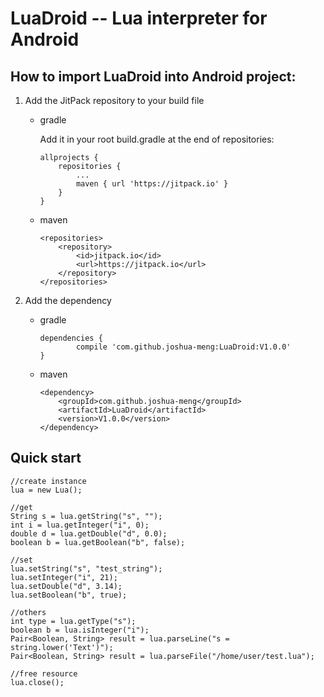 # LuaDroid -- Lua interpreter for Android

## How to import LuaDroid into Android project:

1. Add the JitPack repository to your build file
    - gradle

        Add it in your root build.gradle at the end of repositories:
        
        ```
        allprojects {
            repositories {
                ...
                maven { url 'https://jitpack.io' }
            }
        }
        ```
        
    - maven
    
        ```
        <repositories>
            <repository>
                <id>jitpack.io</id>
                <url>https://jitpack.io</url>
            </repository>
        </repositories>
        ```
        
2. Add the dependency
    - gradle
        
        ```
        dependencies {
                compile 'com.github.joshua-meng:LuaDroid:V1.0.0'
        }
        ```
        
    - maven
        
        ```
        <dependency>
            <groupId>com.github.joshua-meng</groupId>
            <artifactId>LuaDroid</artifactId>
            <version>V1.0.0</version>
        </dependency>
        ```

## Quick start

```
//create instance
lua = new Lua();

//get
String s = lua.getString("s", "");
int i = lua.getInteger("i", 0);
double d = lua.getDouble("d", 0.0);
boolean b = lua.getBoolean("b", false);

//set
lua.setString("s", "test_string");
lua.setInteger("i", 21);
lua.setDouble("d", 3.14);
lua.setBoolean("b", true);

//others
int type = lua.getType("s");
boolean b = lua.isInteger("i");
Pair<Boolean, String> result = lua.parseLine("s = string.lower('Text')");
Pair<Boolean, String> result = lua.parseFile("/home/user/test.lua");

//free resource
lua.close();
```
